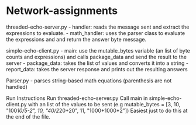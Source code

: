 # Network-assignments

threaded-echo-server.py
    - handler: reads the message sent and extract the expressions to evaluate. 
    - math_handler: uses the parser class to evaluate the expressions and
        and return the answer byte message.
      
simple-echo-client.py
    - main: use the mutable_bytes variable (an list of byte counts and expressions)
        and calls package_data and send the result to the server
    - package_data: takes the list of values and converts it into a string
    - report_data: takes the server response and prints out the resulting
        answers
        
Parser.py
    - parses string-based math equations (parenthesis are not handled)
    
Run Instructions
    Run threaded-echo-server.py
    Call main in simple-echo-client.py with an list of the values to be sent
        (e.g mutable_bytes = [3, 10, "100*10/5-2", 10, "40/2*20+20", 11, "1000+1000*2"])
        Easiest just to do this at the end of the file.